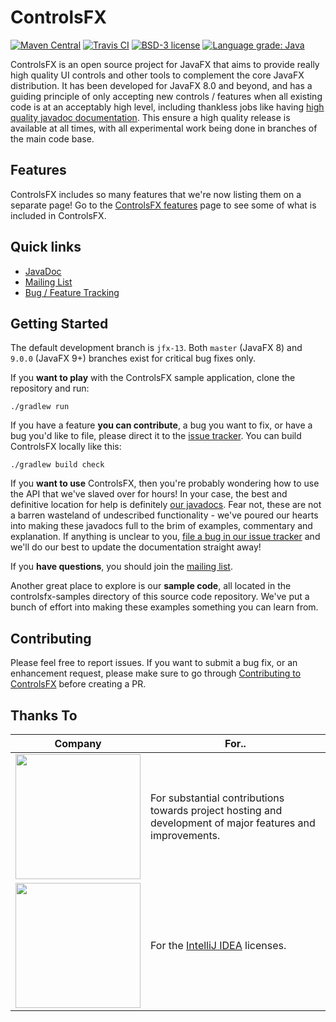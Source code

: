 ControlsFX
=====

[![Maven Central](http://img.shields.io/maven-central/v/org.controlsfx/controlsfx)](https://search.maven.org/search?q=g:org.controlsfx%20AND%20a:controlsfx)
[![Travis CI](https://img.shields.io/travis/controlsfx/controlsfx/jfx-13)](https://travis-ci.org/controlsfx/controlsfx)
[![BSD-3 license](https://img.shields.io/badge/license-BSD--3-%230778B9.svg)](https://opensource.org/licenses/BSD-3-Clause)
[![Language grade: Java](https://img.shields.io/lgtm/grade/java/g/controlsfx/controlsfx.svg?logo=lgtm&logoWidth=18)](https://lgtm.com/projects/g/controlsfx/controlsfx/context:java)

ControlsFX is an open source project for JavaFX that aims to provide really high quality UI controls and other tools to complement the core JavaFX distribution. It has been developed for JavaFX 8.0 and beyond, and has a guiding principle of only accepting new controls / features when all existing code is at an acceptably high level, including thankless jobs like having [high quality javadoc documentation](https://controlsfx.github.io/javadoc/). This ensure a high quality release is available at all times, with all experimental work being done in branches of the main code base.

## Features

ControlsFX includes so many features that we're now listing them on a separate page! Go to the <a href="https://github.com/controlsfx/controlsfx/wiki/ControlsFX-Features">ControlsFX features</a> page to see some of what is included in ControlsFX.

## Quick links

- [JavaDoc](https://controlsfx.github.io/javadoc/)
- [Mailing List](https://groups.google.com/group/controlsfx-dev)
- [Bug / Feature Tracking](https://github.com/controlsfx/controlsfx/issues?q=is%3Aissue+is%3Aopen+sort%3Aupdated-desc)

## Getting Started

The default development branch is `jfx-13`. Both `master` (JavaFX 8) and `9.0.0` (JavaFX 9+) branches exist for critical bug fixes only.

If you **want to play** with the ControlsFX sample application, clone the repository and run:

`./gradlew run`

If you have a feature **you can contribute**, a bug you want to fix, or have a bug you'd like to file, please direct it to the [issue tracker](https://github.com/controlsfx/controlsfx/issues).
You can build ControlsFX locally like this:

`./gradlew build check`

If you **want to use** ControlsFX, then you're probably wondering how to use the API that we've slaved over for hours!
In your case, the best and definitive location for help is definitely [our javadocs](https://controlsfx.github.io/javadoc/).
Fear not, these are not a barren wasteland of undescribed functionality - we've poured our hearts into making these javadocs full to the brim of examples, commentary and explanation. If anything is unclear to you, [file a bug in our issue tracker](https://github.com/controlsfx/controlsfx/issues) and we'll do our best to update the documentation straight away!

If you **have questions**, you should join the [mailing list](https://groups.google.com/group/controlsfx-dev).

Another great place to explore is our **sample code**, all located in the controlsfx-samples directory of this source code repository.
We've put a bunch of effort into making these examples something you can learn from.

## Contributing

Please feel free to report issues. If you want to submit a bug fix, or an enhancement request, please make sure to go through [Contributing to ControlsFX](https://github.com/controlsfx/controlsfx/wiki/Contributing-to-ControlsFX) before creating a PR.

## Thanks To

| Company              | For..                          |
|----------------------|--------------------------------|
| <a href="http://gluonhq.com"><img width="200" src="http://fxexperience.com/wp-content/uploads/2016/08/Gluon_combined_logo_vertical.png"></a>| For substantial contributions towards project hosting and development of major features and improvements.|
|<img width="200" src="http://fxexperience.com/wp-content/uploads/2013/04/jetbrains.png">| For the <a href="https://www.jetbrains.com/idea">IntelliJ IDEA</a> licenses.|
